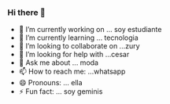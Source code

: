 ### Hi there 👋

- 🔭 I’m currently working on ... soy estudiante
- 🌱 I’m currently learning ... tecnologia
- 👯 I’m looking to collaborate on ...zury
- 🤔 I’m looking for help with ...cesar
- 💬 Ask me about ... moda
- 📫 How to reach me: ...whatsapp
- 😄 Pronouns: ... ella
- ⚡ Fun fact: ... soy geminis

